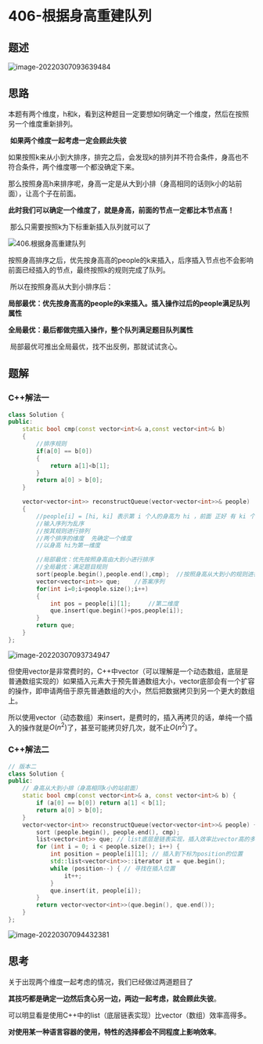 # 406-根据身高重建队列

## 题述

![image-20220307093639484](https://happygoing.oss-cn-beijing.aliyuncs.com/img/image-20220307093639484.png)

## 思路

​	本题有两个维度，h和k，看到这种题目一定要想如何确定一个维度，然后在按照另一个维度重新排列。

​	**如果两个维度一起考虑一定会顾此失彼**

​	如果按照k来从小到大排序，排完之后，会发现k的排列并不符合条件，身高也不符合条件，两个维度哪一个都没确定下来。

​	那么按照身高h来排序呢，身高一定是从大到小排（身高相同的话则k小的站前面），让高个子在前面。

​	**此时我们可以确定一个维度了，就是身高，前面的节点一定都比本节点高！**

​	那么只需要按照k为下标重新插入队列就可以了

![406.根据身高重建队列](https://img-blog.csdnimg.cn/20201216201851982.png)

​	按照身高排序之后，优先按身高高的people的k来插入，后序插入节点也不会影响前面已经插入的节点，最终按照k的规则完成了队列。

​	所以在按照身高从大到小排序后：

​	**局部最优：优先按身高高的people的k来插入。插入操作过后的people满足队列属性**

   **全局最优：最后都做完插入操作，整个队列满足题目队列属性**

​	局部最优可推出全局最优，找不出反例，那就试试贪心。

## 题解

### C++解法一

```C++
class Solution {
public:
    static bool cmp(const vector<int>& a,const vector<int>& b)
    {
        //排序规则
        if(a[0] == b[0])
        {
            return a[1]<b[1];
        }
        return a[0] > b[0];
    }

    vector<vector<int>> reconstructQueue(vector<vector<int>>& people) 
    {
        //people[i] = [hi, ki] 表示第 i 个人的身高为 hi ，前面 正好 有 ki 个身高 大于或等于  hi 的人。
        //输入序列为乱序
        //按其规则进行排列
        //两个排序的维度  先确定一个维度
        //以身高 hi为第一维度

        //局部最优：优先按照身高由大到小进行排序
        //全局最优：满足题目规则
        sort(people.begin(),people.end(),cmp);  //按照身高从大到小的规则进行排序  以hi为维度
        vector<vector<int>> que;    //答案序列
        for(int i=0;i<people.size();i++)
        {
            int pos = people[i][1];     //第二维度
            que.insert(que.begin()+pos,people[i]);
        }
        return que;
    }
};
```

![image-20220307093734947](https://happygoing.oss-cn-beijing.aliyuncs.com/img/image-20220307093734947.png)

​	但使用vector是非常费时的，C++中vector（可以理解是一个动态数组，底层是普通数组实现的）如果插入元素大于预先普通数组大小，vector底部会有一个扩容的操作，即申请两倍于原先普通数组的大小，然后把数据拷贝到另一个更大的数组上。

​	所以使用vector（动态数组）来insert，是费时的，插入再拷贝的话，单纯一个插入的操作就是$O(n^2)$了，甚至可能拷贝好几次，就不止$O(n^2)$了。

### C++解法二

```C++
// 版本二
class Solution {
public:
    // 身高从大到小排（身高相同k小的站前面）
    static bool cmp(const vector<int>& a, const vector<int>& b) {
        if (a[0] == b[0]) return a[1] < b[1];
        return a[0] > b[0];
    }
    vector<vector<int>> reconstructQueue(vector<vector<int>>& people) {
        sort (people.begin(), people.end(), cmp);
        list<vector<int>> que; // list底层是链表实现，插入效率比vector高的多
        for (int i = 0; i < people.size(); i++) {
            int position = people[i][1]; // 插入到下标为position的位置
            std::list<vector<int>>::iterator it = que.begin();
            while (position--) { // 寻找在插入位置
                it++;
            }
            que.insert(it, people[i]);
        }
        return vector<vector<int>>(que.begin(), que.end());
    }
};
```

![image-20220307094432381](https://happygoing.oss-cn-beijing.aliyuncs.com/img/image-20220307094432381.png)

## 思考

关于出现两个维度一起考虑的情况，我们已经做过两道题目了

**其技巧都是确定一边然后贪心另一边，两边一起考虑，就会顾此失彼**。

可以明显看是使用C++中的list（底层链表实现）比vector（数组）效率高得多。

**对使用某一种语言容器的使用，特性的选择都会不同程度上影响效率**。
